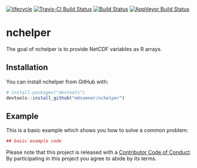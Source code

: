 
<!-- README.md is generated from README.Rmd. Please edit that file -->
[![lifecycle](https://img.shields.io/badge/lifecycle-experimental-orange.svg)](https://www.tidyverse.org/lifecycle/#experimental) [![Travis-CI Build Status](http://badges.herokuapp.com/travis/mdsumner/nchelper?branch=master&env=BUILD_NAME=trusty_release&label=linux)](https://travis-ci.org/mdsumner/nchelper) [![Build Status](http://badges.herokuapp.com/travis/mdsumner/nchelper?branch=master&env=BUILD_NAME=osx_release&label=osx)](https://travis-ci.org/mdsumner/nchelper) [![AppVeyor Build Status](https://ci.appveyor.com/api/projects/status/github/mdsumner/nchelper?branch=master&svg=true)](https://ci.appveyor.com/project/mdsumner/nchelper)

nchelper
========

The goal of nchelper is to provide NetCDF variables as R arrays.

Installation
------------

You can install nchelper from GitHub with:

``` r
# install.packages("devtools")
devtools::install_github("mdsumner/nchelper")
```

Example
-------

This is a basic example which shows you how to solve a common problem:

``` r
## basic example code
```

Please note that this project is released with a [Contributor Code of Conduct](CODE_OF_CONDUCT.md). By participating in this project you agree to abide by its terms.

